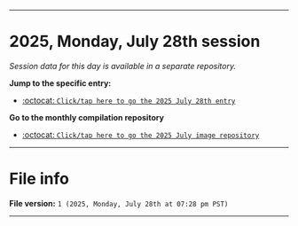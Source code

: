 
***

# 2025, Monday, July 28th session

_Session data for this day is available in a separate repository._

**Jump to the specific entry:**

- [:octocat: `Click/tap here to go the 2025 July 28th entry`](https://github.com/seanpm2001/SeansLifeArchive_Images_ModernSmurfsVillage_Y2025_V7/tree/SeansLifeArchive_ModernSmurfsVillage_Y2025_V7_Main-dev/2025/07_July/28/)

**Go to the monthly compilation repository**

- [:octocat: `Click/tap here to go the 2025 July image repository`](https://github.com/seanpm2001/SeansLifeArchive_Images_ModernSmurfsVillage_Y2025_V7/)

***

# File info

**File version:** `1 (2025, Monday, July 28th at 07:28 pm PST)`

***
